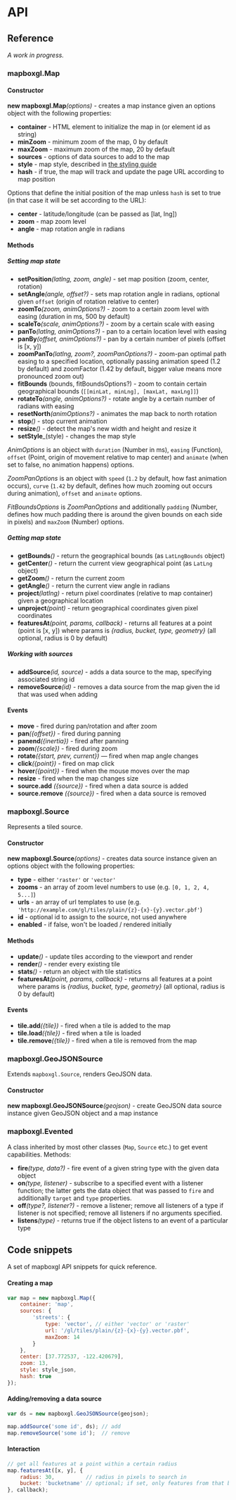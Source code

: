 # API

## Reference

*A work in progress.*


### mapboxgl.Map

#### Constructor

**new mapboxgl.Map**_(options)_ - creates a map instance given an options object with the following properties:

- **container** - HTML element to initialize the map in (or element id as string)
- **minZoom** - minimum zoom of the map, 0 by default
- **maxZoom** - maximum zoom of the map, 20 by default
- **sources** - options of data sources to add to the map
- **style** - map style, described in [the styling guide](STYLING.md)
- **hash** - if true, the map will track and update the page URL according to map position

Options that define the initial position of the map unless `hash` is set to true
(in that case it will be set according to the URL):

- **center** - latitude/longitude (can be passed as [lat, lng])
- **zoom** - map zoom level
- **angle** - map rotation angle in radians

#### Methods

##### Setting map state

- **setPosition**_(latlng, zoom, angle)_ - set map position (zoom, center, rotation)
- **setAngle**_(angle, offset?)_ - sets map rotation angle in radians, optional given `offset`
(origin of rotation relative to center)
- **zoomTo**_(zoom, animOptions?)_ - zoom to a certain zoom level with easing (duration in ms, 500 by default)
- **scaleTo**_(scale, animOptions?)_ - zoom by a certain scale with easing
- **panTo**_(latlng, animOptions?)_ - pan to a certain location level with easing
- **panBy**_(offset, animOptions?)_ - pan by a certain number of pixels (offset is [x, y])
- **zoomPanTo**_(latlng, zoom?, zoomPanOptions?)_ - zoom-pan optimal path easing to a specified location,
optionally passing animation speed (1.2 by default) and zoomFactor (1.42 by default, bigger value means more pronounced zoom out)
- **fitBounds** (bounds, fitBoundsOptions?) - zoom to contain certain geographical bounds (`[[minLat, minLng], [maxLat, maxLng]]`)
- **rotateTo**_(angle, animOptions?)_ - rotate angle by a certain number of radians with easing
- **resetNorth**_(animOptions?)_ - animates the map back to north rotation
- **stop**_()_ - stop current animation
- **resize**_()_ - detect the map's new width and height and resize it
- **setStyle**_(style) - changes the map style

_AnimOptions_ is an object with `duration` (Number in ms), `easing` (Function),
`offset` (Point, origin of movement relative to map center) and `animate` (when set to false, no animation happens) options.

_ZoomPanOptions_ is an object with `speed` (`1.2` by default, how fast animation occurs),
`curve` (`1.42` by default, defines how much zooming out occurs during animation), `offset` and `animate` options.

_FitBoundsOptions_ is _ZoomPanOptions_ and additionally `padding` (Number, defines how much padding there is
around the given bounds on each side in pixels) and `maxZoom` (Number) options.

##### Getting map state

- **getBounds**_()_ - return the geographical bounds (as `LatLngBounds` object)
- **getCenter**_()_ - return the current view geographical point (as `LatLng` object)
- **getZoom**_()_ - return the current zoom
- **getAngle**_()_ - return the current view angle in radians
- **project**_(latlng)_ - return pixel coordinates (relative to map container) given a geographical location
- **unproject**_(point)_ - return geographical coordinates given pixel coordinates
- **featuresAt**_(point, params, callback)_ - returns all features at a point (point is [x, y])
where params is _{radius, bucket, type, geometry}_ (all optional, radius is 0 by default)

##### Working with sources

- **addSource**_(id, source)_ - adds a data source to the map, specifying associated string id
- **removeSource**_(id)_ - removes a data source from the map given the id that was used when adding

#### Events

- **move** - fired during pan/rotation and after zoom
- **pan**_({offset})_ - fired during panning
- **panend**_({inertia})_ - fired after panning
- **zoom**_({scale})_ - fired during zoom
- **rotate**_({start, prev, current})_ — fired when map angle changes
- **click**_({point})_ - fired on map click
- **hover**_({point})_ - fired when the mouse moves over the map
- **resize** - fired when the map changes size
- **source.add** *({source})* - fired when a data source is added
- **source.remove** *({source})* - fired when a data source is removed


### mapboxgl.Source

Represents a tiled source.

#### Constructor

**new mapboxgl.Source**_(options)_ - creates data source instance
given an options object with the following properties:

- **type** - either `'raster'` or `'vector'`
- **zooms** - an array of zoom level numbers to use (e.g. `[0, 1, 2, 4, 5...]`)
- **urls** - an array of url templates to use (e.g. `'http://example.com/gl/tiles/plain/{z}-{x}-{y}.vector.pbf'`)
- **id** - optional id to assign to the source, not used anywhere
- **enabled** - if false, won't be loaded / rendered initially

#### Methods

- **update**_()_ - update tiles according to the viewport and render
- **render**_()_ - render every existing tile
- **stats**_()_ - return an object with tile statistics
- **featuresAt**_(point, params, callback)_ - returns all features at a point
where params is _{radius, bucket, type, geometry}_ (all optional, radius is 0 by default)

#### Events

- **tile.add**_({tile})_ - fired when a tile is added to the map
- **tile.load**_({tile})_ - fired when a tile is loaded
- **tile.remove**_({tile})_ - fired when a tile is removed from the map


### mapboxgl.GeoJSONSource

Extends `mapboxgl.Source`, renders GeoJSON data.

#### Constructor

**new mapboxgl.GeoJSONSource**_(geojson)_ - create GeoJSON data source instance given GeoJSON object and a map instance


### mapboxgl.Evented

A class inherited by most other classes (`Map`, `Source` etc.) to get event capabilities. Methods:

- **fire**_(type, data?)_ - fire event of a given string type with the given data object
- **on**_(type, listener)_ - subscribe to a specified event with a listener function;
the latter gets the data object that was passed to `fire` and additionally `target` and `type` properties.
- **off**_(type?, listener?)_ - remove a listener; remove all listeners of a type if listener is not specified;
remove all listeners if no arguments specified.
- **listens**_(type)_ - returns true if the object listens to an event of a particular type


## Code snippets

A set of mapboxgl API snippets for quick reference.

#### Creating a map

```js
var map = new mapboxgl.Map({
    container: 'map',
    sources: {
        'streets': {
            type: 'vector', // either 'vector' or 'raster'
            url: '/gl/tiles/plain/{z}-{x}-{y}.vector.pbf',
            maxZoom: 14
        }
    },
    center: [37.772537, -122.420679],
    zoom: 13,
    style: style_json,
    hash: true
});
```

#### Adding/removing a data source

```js
var ds = new mapboxgl.GeoJSONSource(geojson);

map.addSource('some id', ds); // add
map.removeSource('some id');  // remove
```

#### Interaction

```js
// get all features at a point within a certain radius
map.featuresAt([x, y], {
    radius: 30,          // radius in pixels to search in
    bucket: 'bucketname' // optional; if set, only features from that bucket will be matched
}, callback);
```
